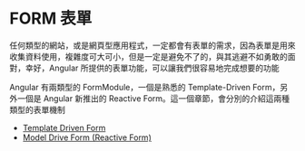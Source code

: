 # FORM 表單

任何類型的網站，或是網頁型應用程式，一定都會有表單的需求，因為表單是用來收集資料使用，複雜度可大可小，但是一定是避免不了的，與其逃避不如勇敢的面對，幸好，Angular 所提供的表單功能，可以讓我們很容易地完成想要的功能

Angular 有兩類型的 FormModule，一個是熟悉的 Template-Driven Form，另外一個是 Angular 新推出的 Reactive Form。這一個章節，會分別的介紹這兩種類型的表單機制

* [Template Driven Form](template-driven-basic.md)
* [Model Drive Form (Reactive Form)](reactive-form-basic.md)